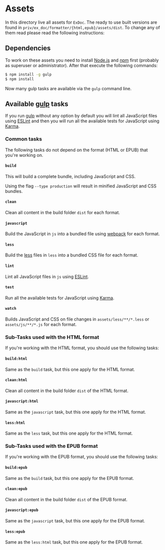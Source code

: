 # Assets

In this directory live all assets for `ExDoc`. The ready to use built
versions are found in `priv/ex_doc/formatter/{html,epub}/assets/dist`. To
change any of them read please read the following instructions:

## Dependencies

To work on these assets you need to install [Node.js] and [npm] first (probably
as superuser or administrator). After that execute the following commands:

```bash
$ npm install -g gulp
$ npm install
```

Now many gulp tasks are available via the `gulp` command line.

## Available [gulp] tasks

If you run [gulp] without any option by default you will lint all JavaScript
files using [ESLint] and then you will run all the available tests for
JavaScript using [Karma].

### Common tasks

The following tasks do not depend on the format (HTML or EPUB) that you're
working on.

#### `build`

This will build a complete bundle, including JavaScript and CSS.

Using the flag `--type production` will result in minified JavaScript and CSS
bundles.

#### `clean`

Clean all content in the build folder `dist` for each format.

#### `javascript`

Build the JavaScript in `js` into a bundled file using [webpack] for each
format.

#### `less`

Build the [less] files in `less` into a bundled CSS file for each format.

#### `lint`

Lint all JavaScript files in `js` using [ESLint].

#### `test`

Run all the available tests for JavaScript using [Karma].

#### `watch`

Builds JavaScript and CSS on file changes in `assets/less/**/*.less` or
`assets/js/**/*.js` for each format.

### Sub-Tasks used with the HTML format

If you're working with the HTML format, you should use the following tasks:

#### `build:html`

Same as the `build` task, but this one apply for the HTML format.

#### `clean:html`

Clean all content in the build folder `dist` of the HTML format.

#### `javascript:html`

Same as the `javascript` task, but this one apply for the HTML format.

#### `less:html`

Same as the `less` task, but this one apply for the HTML format.

### Sub-Tasks used with the EPUB format

If you're working with the EPUB format, you should use the following tasks:

#### `build:epub`

Same as the `build` task, but this one apply for the EPUB format.

#### `clean:epub`

Clean all content in the build folder `dist` of the EPUB format.

#### `javascript:epub`

Same as the `javascript` task, but this one apply for the EPUB format.

#### `less:epub`

Same as the `less:html` task, but this one apply for the EPUB format.

[Node.js]: https://nodejs.org/
[npm]: https://www.npmjs.com/
[gulp]: https://www.npmjs.com/package/gulp
[webpack]: http://webpack.github.io/
[less]: http://lesscss.org/
[ESLint]: http://eslint.org/
[Karma]: http://karma-runner.github.io/
